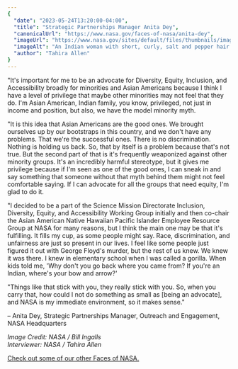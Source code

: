 ```yaml
---
{
  "date": "2023-05-24T13:20:00-04:00",
  "title": "Strategic Partnerships Manager Anita Dey",
  "canonicalUrl": "https://www.nasa.gov/faces-of-nasa/anita-dey",
  "imageUrl": "https://www.nasa.gov/sites/default/files/thumbnails/image/nhq202304260001.jpg",
  "imageAlt": "An Indian woman with short, curly, salt and pepper hair smiles softly at the camera wearing a sunshine yellow quarter sleeve blouse. Her hands are clasped as she leans agains a railing outside, with bright green bushes on her right-hand side. ",
  "author": "Tahira Allen"
}
---
```


"It's important for me to be an advocate for Diversity, Equity, Inclusion, and Accessibility broadly for minorities and Asian Americans because I think I have a level of privilege that maybe other minorities may not feel that they do. I'm Asian American, Indian family, you know, privileged, not just in income and position, but also, we have the model minority myth.

"It is this idea that Asian Americans are the good ones. We brought ourselves up by our bootstraps in this country, and we don't have any problems. That we're the successful ones. There is no discrimination. Nothing is holding us back. So, that by itself is a problem because that's not true. But the second part of that is it's frequently weaponized against other minority groups. It's an incredibly harmful stereotype, but it gives me privilege because if I'm seen as one of the good ones, I can sneak in and say something that someone without that myth behind them might not feel comfortable saying. If I can advocate for all the groups that need equity, I'm glad to do it.

"I decided to be a part of the Science Mission Directorate Inclusion, Diversity, Equity, and Accessibility Working Group initially and then co-chair the Asian American Native Hawaiian Pacific Islander Employee Resource Group at NASA for many reasons, but I think the main one may be that it's fulfilling. It fills my cup, as some people might say. Race, discrimination, and unfairness are just so present in our lives. I feel like some people just figured it out with George Floyd's murder, but the rest of us knew. We knew it was there. I knew in elementary school when I was called a gorilla. When kids told me, 'Why don't you go back where you came from? If you're an Indian, where's your bow and arrow?'

"Things like that stick with you, they really stick with you. So, when you carry that, how could I not do something as small as \[being an advocate\], and NASA is my immediate environment, so it makes sense."

– Anita Dey, Strategic Partnerships Manager, Outreach and Engagement, NASA Headquarters

_Image Credit: NASA /_ _Bill Ingalls_  
_Interviewer: NASA / Tahira Allen_

[Check out some of our other Faces of NASA.](http://www.nasa.gov/faces-of-nasa)
